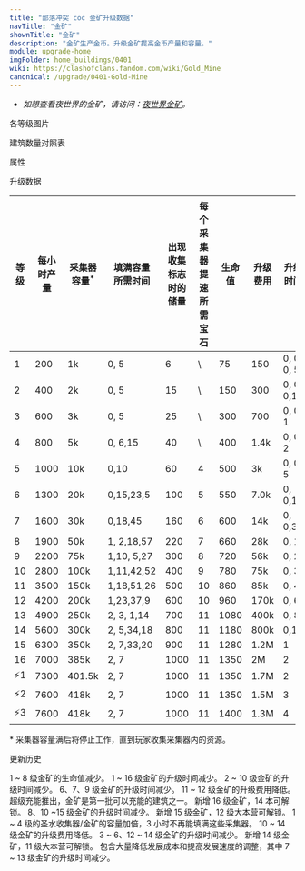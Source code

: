 ```yaml
---
title: "部落冲突 coc 金矿升级数据"
navTitle: "金矿"
shownTitle: "金矿"
description: "金矿生产金币。升级金矿提高金币产量和容量。"
module: upgrade-home
imgFolder: home_buildings/0401
wiki: https://clashofclans.fandom.com/wiki/Gold_Mine
canonical: /upgrade/0401-Gold-Mine
---
```


- *如想查看夜世界的金矿，请访问：[夜世界金矿](/upgrade/1201-Gold-Mine)。*

<UnitInfo :folder="$frontmatter.imgFolder" imgSrc="Gold_Mine16.png" :imgAlt="$frontmatter.navTitle" :description="$frontmatter.description" :isSmallImg="true" />

<SmallTitle>各等级图片</SmallTitle>

<Panel>
    <UnitImgGroup :folder="$frontmatter.imgFolder">
        <UnitImg imgTitle="1 级" imgSrc="Gold_Mine1.png" />
        <UnitImg imgTitle="2 级" imgSrc="Gold_Mine2.png" />
        <UnitImg imgTitle="3 级" imgSrc="Gold_Mine3.png" />
        <UnitImg imgTitle="4 级" imgSrc="Gold_Mine4.png" />
        <UnitImg imgTitle="5 级" imgSrc="Gold_Mine5.png" />
        <UnitImg imgTitle="6 级" imgSrc="Gold_Mine6.png" />
        <UnitImg imgTitle="7 级" imgSrc="Gold_Mine7.png" />
        <UnitImg imgTitle="8 级" imgSrc="Gold_Mine8.png" />
        <UnitImg imgTitle="9 级" imgSrc="Gold_Mine9.png" />
        <UnitImg imgTitle="10 级" imgSrc="Gold_Mine10.png" />
        <UnitImg imgTitle="11 级" imgSrc="Gold_Mine11.png" />
        <UnitImg imgTitle="12 级" imgSrc="Gold_Mine12.png" />
        <UnitImg imgTitle="13 级" imgSrc="Gold_Mine13.png" />
        <UnitImg imgTitle="14 级" imgSrc="Gold_Mine14.png" />
        <UnitImg imgTitle="15 级" imgSrc="Gold_Mine15.png" />
        <UnitImg imgTitle="16 级" imgSrc="Gold_Mine16.png" />
    </UnitImgGroup>
</Panel>

<SmallTitle>建筑数量对照表</SmallTitle>

<BuildingNum>
    <BuildingNumRow title="大本等级" num="1, 2, 3, 4, 5, 6 - 8, 9 - 17" />
    <BuildingNumRow title="建筑数量" num="1, 2, 3, 4, 5,     6,      7" />
</BuildingNum>

<SmallTitle>属性</SmallTitle>

<UnitProperties>
    <UnitProperty pKey="占地面积" pValue="3×3" />
    <UnitProperty pKey="判定面积" pValue="2×2" :isJudgeSquare="true" />
    <UnitProperty pKey="掠夺比例" pValue="50% (无上限)" />
</UnitProperties>

<SmallTitle>升级数据</SmallTitle>

<script setup>
const tableExtraInfo = [
    {
        "column": 2,
        "type": "number",
        "icon": "Gold",
        "noGoldPass": true
    },
    {
        "column": 3,
        "type": "time",
        "gpClass": "building",
        "noGoldPass": true
    },
    {
        "column": 7,
        "type": "cost",
        "gpClass": "building",
        "icon": "Elixir"
    },
    {
        "column": 8,
        "type": "time",
        "gpClass": "building"
    },
    {
        "column": 9,
        "type": "exp",
        "icon": "Exp"
    }
];
</script>

<UnitTable :tableExtraInfo="tableExtraInfo">

| 等级 |每小时产量|采集器<br>容量<sup>*</sup>|填满容量<br>所需时间|出现收集标志<br>时的储量|每个采集器<br>提速所需宝石|  生命值  | 升级费用 |   升级时间   |升级后可<br>获得的经验| 所需<br>大本等级 |
| ---- |  ----   |           ---           |        ---       |          ---          |          ---           |    ---  |   ---   |     ---     |        ---         |        ---      |
|   1  |   200   |            1k           |    0, 5          |            6          |            \           |     75  |    150  |  0, 0, 0, 5 |                    |         1       |
|   2  |   400   |            2k           |    0, 5          |           15          |            \           |    150  |    300  |  0, 0, 0,15 |                    |         1       |
|   3  |   600   |            3k           |    0, 5          |           25          |            \           |    300  |    700  |  0, 0, 1    |                    |         2       |
|   4  |   800   |            5k           |    0, 6,15       |           40          |            \           |    400  |   1.4k  |  0, 0, 2    |                    |         2       |
|   5  |  1000   |           10k           |    0,10          |           60          |            4           |    500  |     3k  |  0, 0, 5    |                    |         3       |
|   6  |  1300   |           20k           |    0,15,23,5     |          100          |            5           |    550  |   7.0k  |  0, 0,15    |                    |         3       |
|   7  |  1600   |           30k           |    0,18,45       |          160          |            6           |    600  |    14k  |  0, 0,30    |                    |         4       |
|   8  |  1900   |           50k           |    1, 2,18,57    |          220          |            7           |    660  |    28k  |  0, 1       |                    |         4       |
|   9  |  2200   |           75k           |    1,10, 5,27    |          300          |            8           |    720  |    56k  |  0, 2       |                    |         5       |
|  10  |  2800   |          100k           |    1,11,42,52    |          400          |            9           |    780  |    75k  |  0, 3       |                    |         5       |
|  11  |  3500   |          150k           |    1,18,51,26    |          500          |           10           |    860  |    85k  |  0, 4       |                    |         7       |
|  12  |  4200   |          200k           |    1,23,37,9     |          600          |           10           |    960  |   170k  |  0, 6       |                    |         8       |
|  13  |  4900   |          250k           |    2, 3, 1,14    |          700          |           11           |   1080  |   400k  |  0, 8       |                    |        10       |
|  14  |  5600   |          300k           |    2, 5,34,18    |          800          |           11           |   1180  |   800k  |  0,12       |                    |        11       |
|  15  |  6300   |          350k           |    2, 7,33,20    |          900          |           11           |   1280  |   1.2M  |  1          |                    |        12       |
|  16  |  7000   |          385k           |    2, 7          |         1000          |           11           |   1350  |     2M  |  2          |                    |        14       |
| ⚡1  |  7300   |        401.5k           |    2, 7          |         1000          |           11           |   1350  |   1.7M  |  2          |                    |        16       |
| ⚡2  |  7600   |          418k           |    2, 7          |         1000          |           11           |   1350  |   1.5M  |  3          |                    |        16       |
| ⚡3  |  7600   |          418k           |    2, 7          |         1000          |           11           |   1400  |   1.3M  |  4          |                    |        16       |
</UnitTable>

\* 采集器容量满后将停止工作，直到玩家收集采集器内的资源。

<SmallTitle>更新历史</SmallTitle>

<Timeline>
    <TimelineItem date="2025/06/16">
        <TimelineRow>1 ~ 8 级金矿的生命值减少。</TimelineRow>
    </TimelineItem>
    <TimelineItem date="2025/03/24">
        <TimelineRow>1 ~ 16 级金矿的升级时间减少。</TimelineRow>
    </TimelineItem>
    <TimelineItem date="2025/02/10">
        <TimelineRow>2 ~ 10 级金矿的升级时间减少。</TimelineRow>
    </TimelineItem>
    <TimelineItem date="2024/11/25">
        <TimelineRow>6、7、9 级金矿的升级时间减少。</TimelineRow>
        <TimelineRow>11 ~ 12 级金矿的升级费用降低。</TimelineRow>
    </TimelineItem>
    <TimelineItem date="2024/09/09">
        <TimelineRow>超级充能推出，金矿是第一批可以充能的建筑之一。</TimelineRow>
    </TimelineItem>
    <TimelineItem date="2024/02/27">
        <TimelineRow>新增 16 级金矿，14 本可解锁。</TimelineRow>
    </TimelineItem>
    <TimelineItem date="2023/12/12">
        <TimelineRow>8、10 ~15 级金矿的升级时间减少。</TimelineRow>
    </TimelineItem>
    <TimelineItem date="2021/12/09">
        <TimelineRow>新增 15 级金矿，12 级大本营可解锁。</TimelineRow>
    </TimelineItem>
    <TimelineItem date="2021/04/12">
        <TimelineRow>1 ~ 4 级的圣水收集器/金矿的容量加倍，3 小时不再能填满这些采集器。</TimelineRow>
        <TimelineRow>10 ~ 14 级金矿的升级费用降低。</TimelineRow>
        <TimelineRow>3 ~ 6、12 ~ 14 级金矿的升级时间减少。</TimelineRow>
    </TimelineItem>
    <TimelineItem date="2020/03/30">
        <TimelineRow>新增 14 级金矿，11 级大本营可解锁。</TimelineRow>
    </TimelineItem>
    <TimelineItem date="2019/04/02">
        <TimelineRow>包含大量降低发展成本和提高发展速度的调整，其中 7 ~ 13 级金矿的升级时间减少。</TimelineRow>
    </TimelineItem>
    <TimelineItem :historyBottom="true" />
</Timeline>